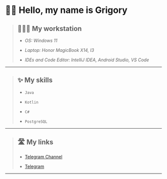 # 👋🏻 Hello, my name is Grigory

> ## 👨🏻‍💻 **My workstation**
>
> - _OS: Windows 11_
>
> - _Laptop: Honor MagicBook X14, I3_
>
> - _IDEs and Code Editor: IntelliJ IDEA, Android Studio, VS Code_

---

> ## ✨ **My skills**
>
> - `Java`
>
> - `Kotlin`
>
> - `C#`
>
> - `PostgreSQL`

---

> ## 🛣️ **My links**
>
> - [Telegram Channel](https://t.me/road_to_wamyt "Road to WAMYT (Russian)")
>
> - [Telegram](https://t.me/vcusnx "My personal account")

---
